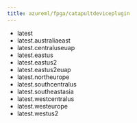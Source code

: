 ```yaml
---
title: azureml/fpga/catapultdeviceplugin
---
```

- latest
- latest.australiaeast
- latest.centraluseuap
- latest.eastus
- latest.eastus2
- latest.eastus2euap
- latest.northeurope
- latest.southcentralus
- latest.southeastasia
- latest.westcentralus
- latest.westeurope
- latest.westus2
